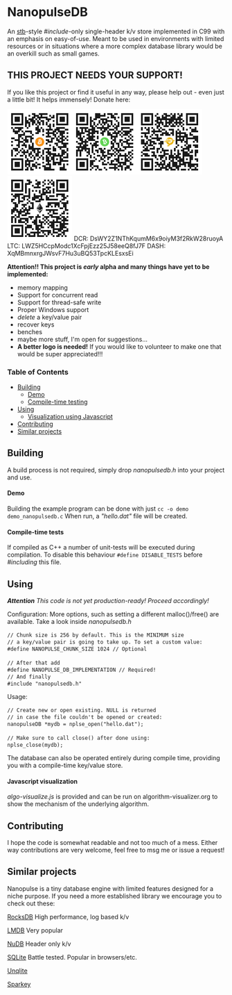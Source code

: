# NanopulseDB

An [stb](https://github.com/nothings/stb/)-style *#include*-only single-header k/v store implemented in C99 with an emphasis on easy-of-use.
Meant to be used in environments with limited resources or in situations where a more complex database library would be an overkill such as small games.

## THIS PROJECT NEEDS YOUR SUPPORT!

If you like this project or find it useful in any way, please help out - even just a little bit! It helps immensely!
Donate here:

<img src="images/btc.png" width="150px" alt="1H1RrCrEgUXDFibpaJciLjS9r7upQs6XPc"><img src="images/bch.png" width="150px" alt="qzgfgd6zen70mfzasjtc4rx9m7fhz65zyg0n6v3sdh"><img src="images/bsv.png" width="150px" alt="15dtAGzzMf6yWF82aYuGKZYMCyP5HoWVLP"><img src="images/eth.png" width="150px" alt="0x32a42d02eB021914FE8928d4A60332970F96f2cd">
DCR:  DsWY2Z1NThKqumM6x9oiyM3f2RkW28ruoyA
LTC:  LWZ5HCcpModc1XcFpjEzz25J58eeQ8fJ7F
DASH: XqMBmnxrgJWsvF7Hu3uBQ53TpcKLEsxsEi

**Attention!! This project is *early* alpha and many things have yet to be implemented:**
- memory mapping
- Support for concurrent read
- Support for thread-safe write
- Proper Windows support
- *delete* a key/value pair
- recover keys
- benches
- maybe more stuff, I'm open for suggestions...
- **A better logo is needed!** If you would like to volunteer to make one that would be super appreciated!!!

### Table of Contents
- [Building](#building)
  - [Demo](#demo)
  - [Compile-time testing](#compile-time-tests)
- [Using](#using)
  - [Visualization using Javascript](#javascript-visualization)
- [Contributing](#contributing)
- [Similar projects](#similar-projects)

## Building
A build process is not required, simply drop *nanopulsedb.h* into your project and use.
#### Demo
Building the example program can be done with just ``cc -o demo demo_nanopulsedb.c`` When run, a _"hello.dat"_ file will be created.
#### Compile-time tests
If compiled as C++ a number of unit-tests will be executed during compilation. To disable this behaviour ```#define DISABLE_TESTS``` before *#including* this file.

## Using
_**Attention** This code is not yet production-ready! Proceed accordingly!_

Configuration:
More options, such as setting a different malloc()/free() are available. Take a look inside *nanopulsedb.h*
```
// Chunk size is 256 by default. This is the MINIMUM size
// a key/value pair is going to take up. To set a custom value:
#define NANOPULSE_CHUNK_SIZE 1024 // Optional

// After that add
#define NANOPULSE_DB_IMPLEMENTATION // Required!
// And finally
#include "nanopulsedb.h"

```
Usage:
```
// Create new or open existing. NULL is returned 
// in case the file couldn't be opened or created:
nanopulseDB *mydb = nplse_open("hello.dat");

// Make sure to call close() after done using:
nplse_close(mydb);
```
The database can also be operated entirely during compile time, providing you with a compile-time key/value store.

#### Javascript visualization
*algo-visualize.js* is provided and can be run on algorithm-visualizer.org to show the mechanism of the underlying algorithm. 

## Contributing
I hope the code is somewhat readable and not too much of a mess. Either way contributions are very welcome, feel free to msg me or issue a request!

## Similar projects
Nanopulse is a tiny database engine with limited features designed for a niche purpose. If you need a more established library we encourage you to check out these:

[RocksDB](https://github.com/facebook/rocksdb) High performance, log based k/v 

[LMDB](https://github.com/LMDB/lmdb) Very popular                                              

[NuDB](https://github.com/CPPAlliance/NuDB) Header only k/v

[SQLite](https://github.com/sqlite/sqlite) Battle tested. Popular in browsers/etc. 

[Unqlite](https://github.com/symisc/unqlite)          

[Sparkey](https://github.com/spotify/sparkey)
                                                                                                  
